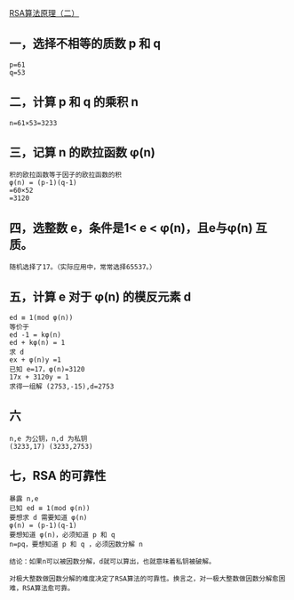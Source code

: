 [RSA算法原理（二）](http://www.ruanyifeng.com/blog/2013/07/rsa_algorithm_part_two.html)
## 一，选择不相等的质数 p 和 q
    p=61
    q=53
    
## 二，计算 p 和 q 的乘积 n
    n=61×53=3233
    
## 三，记算 n 的欧拉函数 φ(n)
    积的欧拉函数等于因子的欧拉函数的积
    φ(n) = (p-1)(q-1)
    =60×52
    =3120
    
## 四，选整数 e，条件是1< e < φ(n)，且e与φ(n) 互质。
    随机选择了17。（实际应用中，常常选择65537。）
    
## 五，计算 e 对于 φ(n) 的模反元素 d
    ed ≡ 1(mod φ(n))
    等价于
    ed -1 = kφ(n)
    ed + kφ(n) = 1
    求 d
    ex + φ(n)y =1
    已知 e=17，φ(n)=3120
    17x + 3120y = 1
    求得一组解 (2753,-15),d=2753
    
## 六
    n,e 为公钥，n,d 为私钥
    (3233,17) (3233,2753)
    
## 七，RSA 的可靠性
    暴露 n,e
    已知 ed ≡ 1(mod φ(n))
    要想求 d 需要知道 φ(n)
    φ(n) = (p-1)(q-1)
    要想知道 φ(n)，必须知道 p 和 q
    n=pq，要想知道 p 和 q ，必须因数分解 n
    
    结论：如果n可以被因数分解，d就可以算出，也就意味着私钥被破解。
    
    对极大整数做因数分解的难度决定了RSA算法的可靠性。换言之，对一极大整数做因数分解愈困难，RSA算法愈可靠。
    
